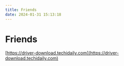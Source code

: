 ```yaml
---
title: Friends
date: 2024-01-31 15:13:18
---
```


# Friends

[https://driver-download.techidaily.com](https://driver-download.techidaily.com)